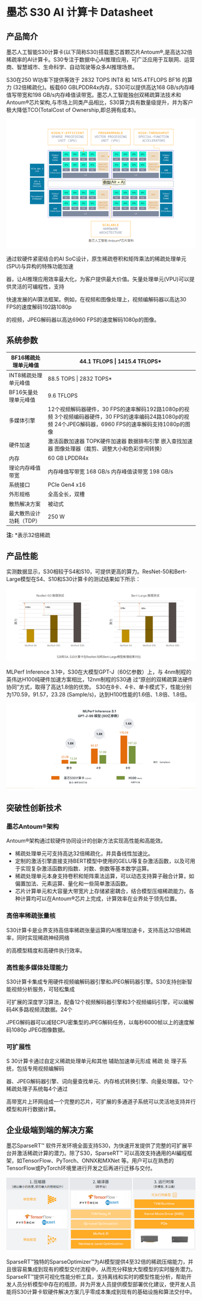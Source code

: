 # 墨芯 S30 AI 计算卡 Datasheet

## 产品简介

墨芯人工智能S30计算卡(以下简称S30)搭载墨芯首颗芯片Antoum®,是高达32倍稀疏率的AI计算卡。S30专注于数据中心AI推理应用，可广泛应用于互联网、运营商、智慧城市、生命科学、自动驾驶等众多AI推理场景。

S30在250 W功率下提供等效于 2832 TOPS INT8 和 1415.4TFLOPS BF16 的算力 (32倍稀疏化)。板载60 GBLPDDR4x内存，S30可以提供高达168 GB/s内存峰值写带宽和198 GB/s内存峰值读带宽。墨芯人工智能独创双稀疏算法技术和Antoum®芯片架构,与市场上同类产品相比，S30算力具有数量级提升，并为客户极大降低TCO(TotalCost of Ownership,即总拥有成本)。

![](./images/S30-datasheet-1.PNG)

通过软硬件紧密结合的AI SoC设计，原生稀疏卷积和矩阵乘法的稀疏处理单元(SPU)与异构的特殊功能加速 

器，让AI推理应用效率最大化，为客户提供最大价值。矢量处理单元(VPU)可以提供灵活的可编程性，支持 

快速发展的AI算法框架。例如，在视频和图像处理上，视频编解码器以高达30 FPS的速度解码192路1080p 

的视频，JPEG解码器以高达6960 FPS的速度解码1080p的图像。

## 系统参数

| BF16稀疏处理单元峰值    | 44.1 TFLOPS \| 1415.4 TFLOPS*                                |
| ----------------------- | ------------------------------------------------------------ |
| INT8稀疏处理单元峰值    | 88.5 TOPS \| 2832 TOPS*                                      |
| BF16矢量处理单元峰值    | 9.6 TFLOPS                                                   |
| 多媒体引擎              | 12个视频解码器硬件，30 FPS的速率解码192路1080p的视频 3个视频编码器硬件，30 FPS的速率编码24路1080p的视频 24个JPEG解码器，6960 FPS的速率解码支持1080p的图像 |
| 硬件加速                | 激活函数加速器  TOPK硬件加速器 数据排布引擎 嵌入查找加速器 图像处理器（裁剪、调整大小和色彩空间转换） |
| 内存                    | 60 GB LPDDR4x                                                |
| 理论内存峰值带宽        | 内存峰值写带宽 168 GB/s 内存峰值读带宽 198 GB/s              |
| 系统接口                | PCIe Gen4 x16                                                |
| 外形规格                | 全高全长，双槽                                               |
| 散热解决方案            | 被动式                                                       |
| 最大散热设计功耗（TDP） | 250 W                                                        |

**注:** *表示32倍稀疏

## 产品性能

实测数据显示，S30相较于S4和S10，可提供更高的算力。ResNet-50和Bert-Large模型在S4、S10和S30计算卡的测试结果如下所示：

![](./images/S30-datasheet-2.PNG)

MLPerf Inference 3.1中，S30在大模型GPT-J（60亿参数）上，与 4nm制程的英伟达H100纯硬件加速方案相比，12nm制程的S30通 过“原创的双稀疏算法硬件协同”方式，取得了高达1.8倍的优势。 S30在8卡、4卡、单卡模式下，性能分别为170.59，91.57，23.28  (Sample/s)，达到H100性能的1.6倍、1.8倍、1.8倍。 

![](./images/S30-datasheet-3.PNG)

## 突破性创新技术

### 墨芯Antoum®️架构 

Antoum®架构通过软硬件协同设计的创新方法实现高性能和高能效。 

- 稀疏处理单元可支持高达32倍稀疏化，并具备线性加速比。 
- 定制的激活引擎直接支持BERT模型中使用的GELU等复杂激活函数，以及可用于实现复杂激活函数的指数、对数、倒数等基本数学运算。 
- 稀疏处理单元本身支持卷积和矩阵乘法运算，可以动态支持算子融合计算，如偏置加法、元素运算、量化和一些简单激活函数。 
- 芯片计算单元和大容量大带宽片上存储紧密耦合，结合模型压缩稀疏能力，各种计算均可以在Antoum®芯片上完成，计算效率在业界处于领先位置。

### 高倍率稀疏张量核 

S30计算卡是业界支持高倍率稀疏张量运算的AI推理加速卡，支持高达32倍稀疏率，同时实现稀疏神经网络 

的高模型精度和高硬件执行效率。 

### 高性能多媒体处理能力 

S30计算卡集成专用硬件视频编解码器引擎和JPEG解码器引擎。S30支持创新智能视频分析服务，可轻松集成 

可扩展的深度学习算法，配备12个视频解码器引擎和3个视频编码引擎，可以编解码4K多路视频流数据。24个 

JPEG解码器可以减轻CPU密集型的JPEG解码任务，以每秒6000帧以上的速度解码1080p JPEG图像数据。 

### 可扩展性 

S 30计算卡通过自定义稀疏处理单元和其他 辅助加速单元形成 稀疏 处 理子系统，包括专用视频编解码 

器、JPEG解码器引擎、词向量查找单元、内存格式转换引擎、向量处理器。12个稀疏处理子系统每4个通过 

高带宽片上环网组成一个完整的芯片，可扩展的多通道子系统可以灵活地支持并行模型和并行数据计算。

## 企业级端到端的解决方案

墨芯SparseRT™️ 软件开发环境全面支持S30，为快速开发提供了完整的可扩展平台并激活稀疏计算的潜力。除了S30，SparseRT™️ 可以高效支持通用的AI編程框架，如TensorFlow、PyTorch、ONNX和MXNet 等。用户可以在熟悉的TensorFlow或PyTorch环境里进行开发之后再进行迁移与交付。 

![](./images/S30-datasheet-4.PNG)

SparseRT™独特的SparseOptimizer™为AI模型提供4至32倍的稀疏压缩能力，并且很容易集成到现有的模型交付流程中，从而充分释放大型模型的实时服务潜力。SparseRT™提供可视化性能分析工具，支持离线和实时的模型性能分析，帮助开发人员分析模型中存在的瓶颈，并为开发人员提供模型部署优化建议，使开发人员能将S30计算卡软硬件解决方案几乎零成本集成到现有的基础设施和算法交付中。 